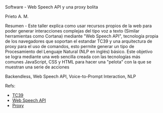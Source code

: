 Software - Web Speech API y una proxy bolita

Prieto A. M.

Resumen - Este taller explica como usar recursos propios de la web para poder generar interacciones complejas del tipo voz a texto (Similar herramientas como Cortana) mediante "Web Speech API", tecnología propia de los navegadores que soportan el estandar TC39 y una arquitectura de proxy para el uso de comandos, esto permite generar un tipo de Procesamiento del Lenguaje Natural (NLP en inglés) básico. Este objetivo se logra mediante una web sencilla creada con las tecnologías más comunes JavaScript, CSS y HTML para hacer una "pelota" con la que se muestran una serie de acciones

Backendless, Web Speech API, Voice-to-Prompt Interaction, NLP

Refs:

- [TC39](https://tc39.es/)
- [Web Speech API](https://developer.mozilla.org/en-US/docs/Web/API/Web_Speech_API)
- [Proxy](https://developer.mozilla.org/es/docs/Web/JavaScript/Reference/Global_Objects/Proxy)
